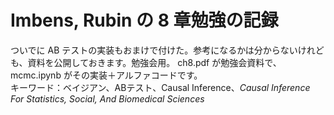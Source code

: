 # Imbens, Rubin の 8 章勉強の記録
ついでに AB テストの実装もおまけで付けた。参考になるかは分からないけれども、資料を公開しておきます。勉強会用。
ch8.pdf が勉強会資料で、mcmc.ipynb がその実装＋アルファコードです。      
キーワード：ベイジアン、ABテスト、Causal Inference、*Causal Inference For Statistics, Social, And Biomedical Sciences*
